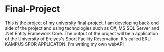 # Final-Project
This is the project of my university final-project. I am developing back-end side of the project and using technologies such as C#, MS SQL Server and .Net Entity Framework Core. The output of the project will be a application of the University of Erciyes's Sport Facility Reservation. It's called ERU KAMPUS SPOR APPLICATON. I'm writing my own webAPI
